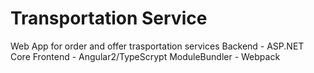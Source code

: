 # Transportation Service
Web App for order and offer trasportation services
Backend - ASP.NET Core
Frontend - Angular2/TypeScrypt
ModuleBundler - Webpack 
